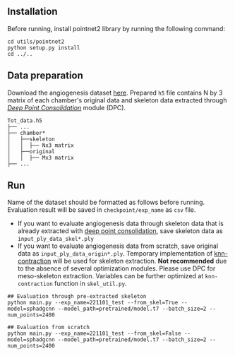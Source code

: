 ## Installation
Before running, install pointnet2 library by running the following command:
```shell
cd utils/pointnet2
python setup.py install
cd ../..
```
## Data preparation
Download the angiogenesis dataset [here](https://drive.google.com/file/d/1oUtjOq50qkyqZizCY8w1ApX6kLlMjcyq/view?usp=sharing). Prepared `h5` file contains N by 3 matrix of each chamber's original data and skeleton data extracted through [*Deep Point Consolidation*](https://dl.acm.org/doi/10.1145/2816795.2818073) module (DPC). 
```
Tot_data.h5
├── ...
├── chamber*
│   ├──skeleton
│   │  ├── Nx3 matrix
│   ├──original
│   │  ├── Mx3 matrix
├── ...
```
## Run 
Name of the dataset should be formatted as follows before running. Evaluation result will be saved in `checkpoint/exp_name` as `csv` file.  
* If you want to evaluate angiogenesis data through skeleton data that is already extracted with [deep point consolidation](https://www.dropbox.com/s/hroijgjajj4cadi/point-cloud-processing-vs2013-201908.zip?dl=0), save skeleton data as `input_ply_data_skel*.ply` 
* If you want to evaluate angiogenesis data from scratch, save original data as `input_ply_data_origin*.ply`. Temporary implementation of [knn-contraction](https://yadda.icm.edu.pl/baztech/element/bwmeta1.element.baztech-6a5c99ed-a7ff-4ed8-987b-269770e67b8b) will be used for skeleton extraction. **Not recommended** due to the absence of several optimization modules. Please use DPC for meso-skeleton extraction. Variables can be further optimized at `knn-contraction` function in `skel_util.py`.  

```shell
## Evaluation through pre-extracted skeleton
python main.py --exp_name=221101_test --from_skel=True --model=sphadgcnn --model_path=pretrained/model.t7 --batch_size=2 --num_points=2400

## Evaluation from scratch
python main.py --exp_name=221101_test --from_skel=False --model=sphadgcnn --model_path=pretrained/model.t7 --batch_size=2 --num_points=2400
```
